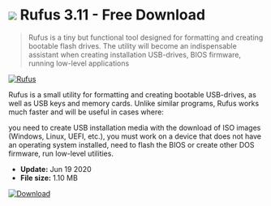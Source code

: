 # ![](https://cdn.softexe.net/static/icon/f/rufus-5928.png) Rufus 3.11 - Free Download

> Rufus is a tiny but functional tool designed for formatting and creating bootable flash drives. The utility will become an indispensable assistant when creating installation USB-drives, BIOS firmware, running low-level applications

[![Rufus](https:https://tse2.mm.bing.net/th?id=OIP.rVmX2K0d_HE_m1hoVJyGcAHaFb&pid=Api)](https://softexe.net/win/system/desktop/rufus:eabh.html)

Rufus is a small utility for formatting and creating bootable USB-drives, as well as USB keys and memory cards. Unlike similar programs, Rufus  works much faster and will be useful in cases where:


you need to create USB installation media with the download of ISO images (Windows, Linux, UEFI, etc.),
you must work on a device that does not have an operating system installed,
need to flash the BIOS or create other DOS firmware,
run low-level utilities.


- **Update:** Jun 19 2020
- **File size:** 1.10 MB

[![Download](https://cdn.softexe.net/static/img/download.png)](https://softexe.net/win/system/desktop/rufus:eabh.html)

